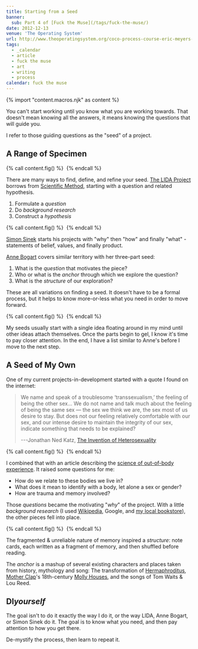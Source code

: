 ```yaml
---
title: Starting from a Seed
banner:
  sub: Part 4 of [Fuck the Muse](/tags/fuck-the-muse/)
date: 2012-12-13
venue: 'The Operating System'
url: http://www.theoperatingsystem.org/coco-process-course-eric-meyers-fuck-the-muse-lesson-4-starting-from-a-seed/
tags:
  - _calendar
  - article
  - fuck the muse
  - art
  - writing
  - process
calendar: fuck the muse
---
```

{% import "content.macros.njk" as content %}

You can't start working
until you know what you are working towards.
That doesn't mean knowing all the answers,
it means knowing the questions that will guide you.

I refer to those guiding questions as
the "seed" of a project.

## A Range of Specimen

{% call content.fig() %}
<img src="{{ site.images }}seed/specimen.jpg" alt=""/>
{% endcall %}

There are many ways to find,
define, and refine your seed.
[The LIDA Project][lida]
borrows from [Scientific Method][sci],
starting with a question and related hypothesis.

[lida]: http://lida.org/
[sci]: http://en.wikipedia.org/wiki/Scientific_method

1. Formulate a *question*
2. Do *background research*
3. Construct a *hypothesis*

{% call content.fig() %}
<img src="{{ site.images }}seed/golden-circle.jpg" alt=""/>
{% endcall %}

[Simon Sinek][sinek] starts his projects with
"why" then "how" and finally "what" -
statements of belief, values, and finally product.

[sinek]: http://startwithwhy.com/

[Anne Bogart][bogart] covers similar territory
with her three-part seed:

[bogart]: http://www.siti.org/

1. What is the *question* that motivates the piece?
2. Who or what is the *anchor* through which we explore the question?
3. What is the *structure* of our exploration?

These are all variations on finding a seed.
It doesn't have to be a formal process,
but it helps to know more-or-less what you need
in order to move forward.

{% call content.fig() %}
<img src="{{ site.images }}seed/flies.jpg" alt=""/>
{% endcall %}

My seeds usually start with a single idea
floating around in my mind
until other ideas attach themselves.
Once the parts begin to gel,
I know it's time to pay closer attention.
In the end,
I have a list similar to Anne's
before I move to the next step.

## A Seed of My Own

One of my current projects-in-development
started with a quote I found on the internet:

> We name and speak of a troublesome ‘transsexualism,’
> the feeling of being the other sex…
> We do not name and talk much about the feeling of being the same sex —
> the sex we think we are, the sex most of us desire to stay.
> But does not our feeling relatively comfortable with our sex,
> and our intense desire to maintain the integrity of our sex,
> indicate something that needs to be explained?
>
> ---Jonathan Ned Katz, [The Invention of Heterosexuality][hetero]

[hetero]: http://books.google.com/books?id=S8BB1K361SUC&lpg=PP1&pg=PA15#v=onepage&q&f=false

{% call content.fig() %}
<img src="{{ site.images }}seed/science.jpg" alt=""/>
{% endcall %}

I combined that with an article
describing the [science of out-of-body experience][body].
It raised some questions for me:

[body]: http://www.scientificamerican.com/article.cfm?id=real-outof-body-experiences

- How do we relate to these bodies we live in?
- What does it mean to identify with a body, let alone a sex or gender?
- How are trauma and memory involved?

Those *questions* became the motivating "*why*" of the project.
With a little *background research*
(I used [Wikipedia][wiki], Google, and [my local bookstore][tattered]),
the other pieces fell into place.

[wiki]: http://en.wikipedia.org/
[tattered]: http://tatteredcover.com/

{% call content.fig() %}
<img src="{{ site.images }}seed/herm.jpg" alt=""/>
{% endcall %}

The fragmented & unreliable nature of memory inspired a *structure*:
note cards, each written as a fragment of memory,
and then shuffled before reading.

The *anchor* is a mashup of several existing characters and places
taken from history, mythology and song:
The transformation of [Hermaphroditus][herm],
[Mother Clap][molly]'s 18th-century [Molly Houses][house],
and the songs of Tom Waits & Lou Reed.

[herm]: http://en.wikipedia.org/wiki/Hermaphroditos
[molly]: http://en.wikipedia.org/wiki/Mother_Clap
[house]: http://en.wikipedia.org/wiki/Molly_house

## DI*yourself*

The goal isn't to do it exactly the way I do it,
or the way LIDA, Anne Bogart, or Simon Sinek do it.
The goal is to know what you need,
and then pay attention to how you get there.

De-mystify the process,
then learn to repeat it.
